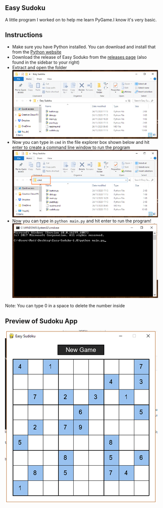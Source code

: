 ## Easy Sudoku

A little program I worked on to help me learn PyGame.I know it's very basic.

## Instructions

* Make sure you have Python installed. You can download and install that from the [Python website](https://www.python.org/downloads/)
* Download the release of Easy Soduko from the [releases page](https://github.com/MattDeDuck/Easy-Soduko/releases/) (also found in the sidebar to your right)
* Extract and open the folder
![Folder Image](/images/img0.png)
* Now you can type in `cmd` in the file explorer box shown below and hit enter to create a command line window to run the program
![CMD Prep](/images/img1.png)
* Now you can type in `python main.py` and hit enter to run the program!
![CMD Window](/images/img2.png)

Note: You can type 0 in a space to delete the number inside

## Preview of Sudoku App

![App Image](/images/img3.png)
